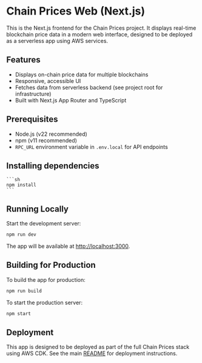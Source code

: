 
# Chain Prices Web (Next.js)

This is the Next.js frontend for the Chain Prices project. It displays real-time blockchain price data in a modern web interface, designed to be deployed as a serverless app using AWS services.

## Features

- Displays on-chain price data for multiple blockchains
- Responsive, accessible UI
- Fetches data from serverless backend (see project root for infrastructure)
- Built with Next.js App Router and TypeScript

## Prerequisites

- Node.js (v22 recommended)
- npm (v11 recommended)
- `RPC_URL` environment variable in `.env.local` for API endpoints

## Installing dependencies
	```sh
	npm install
	```

## Running Locally

Start the development server:

```sh
npm run dev
```

The app will be available at [http://localhost:3000](http://localhost:3000).

## Building for Production

To build the app for production:

```sh
npm run build
```

To start the production server:

```sh
npm start
```

## Deployment

This app is designed to be deployed as part of the full Chain Prices stack using AWS CDK. See the main [README](../README.md) for deployment instructions.